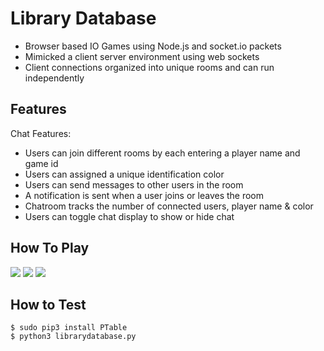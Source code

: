# Library Database

- Browser based IO Games using Node.js and socket.io packets 
- Mimicked a client server environment using web sockets 
- Client connections organized into unique rooms and can run independently

## Features

Chat Features:
- Users can join different rooms by each entering a player name and game id
- Users can assigned a unique identification color
- Users can send messages to other users in the room
- A notification is sent when a user joins or leaves the room
- Chatroom tracks the number of connected users, player name & color 
- Users can toggle chat display to show or hide chat


## How To Play

![](public/img/listitems.JPG)
![](public/img/listpersons.JPG)
![](public/img/returnbook.JPG)


## How to Test

```
$ sudo pip3 install PTable
$ python3 librarydatabase.py
```




